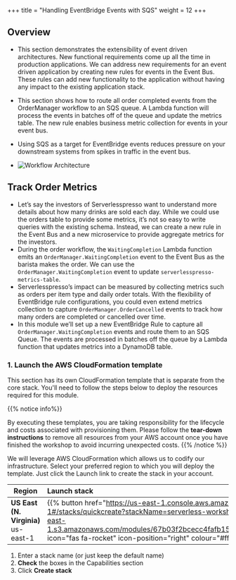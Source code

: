 +++
title = "Handling EventBridge Events with SQS"
weight = 12
+++


## Overview
- This section demonstrates the extensibility of event driven architectures. New functional requirements come up all the time in production applications. We can address new requirements for an event driven application by creating new rules for events in the Event Bus. These rules can add new functionality to the application without having any impact to the existing application stack.   
- This section shows how to route all order completed events from the OrderManager workflow to an SQS queue. A Lambda function will process the events in batches off of the queue and update the metrics table. The new rule enables business metric collection for events in your event bus.
- Using SQS as a target for EventBridge events reduces pressure on your downstream systems from spikes in traffic in the event bus.

- ![Workflow Architecture](/images/se-mod4-OrderComplete-DynamoDB.png)

## Track Order Metrics
- Let’s say the investors of Serverlesspresso want to understand more details about how many drinks are sold each day. While we could use the orders table to provide some metrics, it’s not so easy to write queries with the existing schema. Instead, we can create a new rule in the Event Bus and a new microservice to provide aggregate metrics for the investors.
- During the order workflow, the `WaitingCompletion` Lambda function emits an `OrderManager.WaitingCompletion` event to the Event Bus as the barista makes the order. We can use the `OrderManager.WaitingCompletion` event to update `serverlesspresso-metrics-table`.
- Serverlesspresso’s impact can be measured by collecting metrics such as orders per item type and daily order totals. With the flexibility of EventBridge rule configurations, you could even extend metrics collection to capture `OrderManager.OrderCancelled` events to track how many orders are completed or cancelled over time.
- In this module we’ll set up a new EventBridge Rule to capture all `OrderManager.WaitingCompletion` events and route them to an SQS Queue. The events are processed in batches off the queue by a Lambda function that updates metrics into a DynamoDB table.

### 1. Launch the AWS CloudFormation template

This section has its own CloudFormation template that is separate from the core stack. You'll need to follow the steps below to deploy the resources required for this module.

{{% notice info%}}

By executing these templates, you are taking responsibility for the lifecycle and costs associated with provisioning them. Please follow the **tear-down instructions** to remove all resources from your AWS account once you have finished the workshop to avoid incurring unexpected costs.
{{% /notice %}}

We will leverage AWS CloudFormation which allows us to codify our infrastructure. Select your preferred region to which you will deploy the template. Just click the Launch link to create the stack in your account.

| Region | Launch stack |
| ------ |:------|
| **US East (N. Virginia)** us-east-1 | {{% button href="https://us-east-1.console.aws.amazon.com/cloudformation/home?region=us-east-1#/stacks/quickcreate?stackName=serverless-workshop&templateURL=https://ee-assets-prod-us-east-1.s3.amazonaws.com/modules/67b03f2bcecc4fafb15053897585b61f/v1/cloudformationvLatest.yml" icon="fas fa-rocket" icon-position="right" colour="#ff0000" %}} Launch {{% /button %}} |

1. Enter a stack name (or just keep the default name)
2. **Check** the boxes in the Capabilities section
3. Click **Create stack**